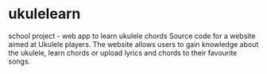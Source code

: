 # ukulelearn
school project - web app to learn ukulele chords
Source code for a website aimed at Ukulele players. The website allows users to gain knowledge about the ukulele, learn chords or upload lyrics and chords to their favourite songs. 
